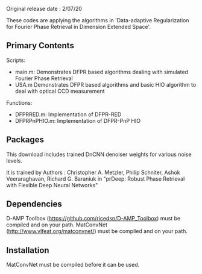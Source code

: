 Original release date : 2/07/20

These codes are applying the algorithms in 'Data-adaptive Regularization for Fourier Phase Retrieval in Dimension Extended Space'.

Primary Contents
---------------------------------------------------------------------------
Scripts:
  * main.m: Demonstrates DFPR based algorithms dealing with simulated Fourier Phase Retrieval
  * USA.m Demonstrates DFPR based algorithms and basic HIO algorithm to deal with optical CCD measurement 

Functions:
  * DFPRRED.m: Implementation of DFPR-RED
  * DFPRPnPHIO.m: Implementation of DFPR-PnP HIO
    



Packages
---------------------------------------------------------------------------
This download includes trained DnCNN denoiser weights for various noise levels.

It is trained by  Authors : Christopher A. Metzler, Philip Schniter, Ashok Veeraraghavan, Richard G. Baraniuk in "prDeep: Robust Phase Retrieval with Flexible Deep Neural Networks"



Dependencies
---------------------------------------------------------------------------
D-AMP Toolbox (https://github.com/ricedsp/D-AMP_Toolbox) must be compiled and on your path.
MatConvNet (http://www.vlfeat.org/matconvnet/) must be compiled and on your path.

Installation
---------------------------------------------------------------------------
MatConvNet must be compiled before it can be used.

